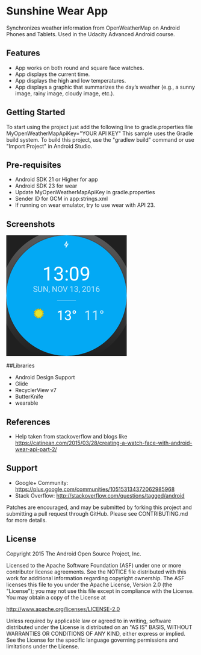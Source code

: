 #  Sunshine Wear App
Synchronizes weather information from OpenWeatherMap on Android Phones and Tablets. Used in the Udacity Advanced Android course.

## Features

- App works on both round and square face watches.
- App displays the current time.
- App displays the high and low temperatures.
- App displays a graphic that summarizes the day’s weather (e.g., a sunny image, rainy image, cloudy image, etc.).

## Getting Started
To start using the project just add the following line to gradle.properties file
MyOpenWeatherMapApiKey="YOUR API KEY"
This sample uses the Gradle build system.  To build this project, use the "gradlew build" command or use "Import Project" in Android Studio.

Pre-requisites
--------------
- Android SDK 21 or Higher for app
- Android SDK 23 for wear
- Update MyOpenWeatherMapApiKey in gradle.properties
- Sender ID for GCM in app:strings.xml
- If running on wear emulator, try to use wear with API 23.

Screenshots
-----------
![Round Dial](screenshots/screen.png)

##Libraries

- Android Design Support
- Glide
- RecyclerView v7
- ButterKnife
- wearable

References
----------
- Help taken from stackoverflow and blogs like https://catinean.com/2015/03/28/creating-a-watch-face-with-android-wear-api-part-2/


Support
-------

- Google+ Community: https://plus.google.com/communities/105153134372062985968
- Stack Overflow: http://stackoverflow.com/questions/tagged/android

Patches are encouraged, and may be submitted by forking this project and
submitting a pull request through GitHub. Please see CONTRIBUTING.md for more details.

License
-------
Copyright 2015 The Android Open Source Project, Inc.

Licensed to the Apache Software Foundation (ASF) under one or more contributor
license agreements.  See the NOTICE file distributed with this work for
additional information regarding copyright ownership.  The ASF licenses this
file to you under the Apache License, Version 2.0 (the "License"); you may not
use this file except in compliance with the License.  You may obtain a copy of
the License at

http://www.apache.org/licenses/LICENSE-2.0

Unless required by applicable law or agreed to in writing, software
distributed under the License is distributed on an "AS IS" BASIS, WITHOUT
WARRANTIES OR CONDITIONS OF ANY KIND, either express or implied.  See the
License for the specific language governing permissions and limitations under
the License.

